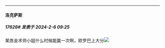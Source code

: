 
*****

####  洛克萨斯  
##### 17626#       发表于 2024-2-6 09:25

某炼金术师小姐什么时候能赢一次啊，欧罗巴上大分<img src="https://static.saraba1st.com/image/smiley/face2017/067.png" referrerpolicy="no-referrer">

